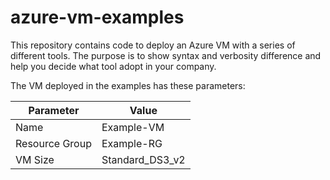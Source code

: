 # azure-vm-examples
This repository contains code to deploy an Azure VM with a series of different tools. The purpose is to show syntax and verbosity difference and help you decide what tool adopt in your company.

The VM deployed in the examples has these parameters:

Parameter | Value
--- | ---
Name | Example-VM
Resource Group | Example-RG
VM Size | Standard_DS3_v2
